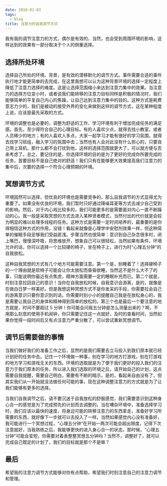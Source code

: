 ```yaml
---
date: 2018-01-03
tags:
  - blog
title: 注意力的自我调节方式
---
```


我有我的调节注意力的方式，偶尔是有效的，当然，也会受到周围环境的影响，这样达到的效果有一部分取决于个人的侧重选择。

<!--more-->

## 选择所处环境

选择自己所处的环境、背景，是有效的潜移默化的调节方式。事件需要合适的事件执行地才能更简单的去完成，在这里我想可以认为这种背景环境的选择一定程度上降低了注意力选择的难度。这是让选择范围缩小来达到注意力集中的效果。当注意力的选择方位变小时，或者说我们能转移的注意力目标同样是积极的情况时，我们能够简单的平复自己内心的焦躁，让自己达到注意力集中的目的。这种方式是耗费意志力少的，我们是被动的接受外界的变化来做到这样的调节方式，这在某种程度上说，应该是最先采取的方式。

环境的调整也是必要的，调整为舒适的工作、学习环境有利于增加完成任务的满足感。首先，至少得符合自己的心理目标。有的人喜欢少点，就得去找小教室，或者人员稀少的地方；有的人喜欢人多点，大家一起学习才能有很好的学习氛围，就得去找学习班组，融入学习的氛围中去；当然也有人会对此没有什么担心的，只要自己带上耳机，那什么都不会打扰到他，这样的选择范围就更大了，可以就方便与否来考虑了。总之，要记住的是，你选择环境的目的是为了更好的完成你所要完成的任务，首要目标不是自己绝对的舒适！我们只有在能够更大效果提高我们注意力的集中后，次要的选择一个符合心理预期的环境。

## 冥想调节方式

环境固然可以选择，但优良的环境也是需要竞争的，那么自我调节的方式显得尤为重要了。如果没有优良的环境，我们暂时只好通过降噪耳麦等方式去减少自己受到的影响。然后，对于内心戏比较多的，我们可能更多的是需要面对内心一直不断躁动的心。我一般是采取冥想的方式去进入某种贤者模式，当然付出的代价就是会较为明显的难以处理多线程的任务。这种方式是需要一定时间培养的，最重要的是你得相信这种方式的作用，没错！看起来就像是心理学中安慰剂效果一样，但这种简单的催眠手段足够我们受益匪浅。步骤当然也很简单：意识到自己杂念很多时，闭上嘴巴，慢慢深呼吸，将思维放开，想象自己可以很轻松，当然如果有条件，环境允许的话，你可以选择一个比较硬的椅子，坐在椅子上，进行为时“心理五分钟”的自我放松。

这种自我冥想的方式有几个地方可能需要注意。第一个是，别睡着了！选择硬椅子的一个理由就是软椅子可能会让你太放松而昏昏欲睡，当然这不是什么大不了的事，只能说明你最近有点焦虑，精神方面需要一定的睡眠补充而已。第二个就是，时刻注意拉回自己的意识！当你在自我放松时候，自我意识会游离，是的，就像是在做白日梦一样美好。但是我想这种冥想方式不是你发呆的手段，你需要拉会自己的游离意识只要你意识到的话，你需要时刻小小的提醒自己我是在放松身心的，我是需要让我自己的身体和精神得到简单的放松的。第三个也是最后一个要注意的地方就是，时间不要超过 5 分钟！你可能会问我五分钟是怎么测量出来的？啊，不用那么刻意的使用手机闹钟，你只需要记住这一点就好，及时的查看时间，当然如果你觉得一段时间后又有点注意力严重分散了，可以尝试重新冥想调节。

## 调节后需要做的事情

当我们做好我们的准备工作之后，显然的是我们需要去立马投入到我们原本就已经计划好的任务中去。记住一个环境做一种事，别在学习的地方打游戏，别在打游戏的地方学习和游戏无关的东西。环境的选取就是为了便于我们更好的投入我们的注意力于我们原本的任务，所以进入我们选取的环境之后，请开始自己的计划，这点需要自我提醒，需要自己明白，需要有不断的暗示，是的，看起来自由没有了，但其实我们从一开始就没法做任何可能的事，现在这种调整注意力的方式就是为了让我们能够有更多的选择。

当我们自我调节之后，请不要沉迷于自我放松的舒服感觉，我们需要意识到这种身心合一的感觉是为了完成预先的计划而去调整的。当在嘈杂环境中，准备选择学习时，我们应该以最快的速度，将身边可能的转移注意力的东西拿走，准备好学习所需要的东西，就好像下一步就可以去投入了一样。当然如果感觉内心没有准备好，我可能进行一个冥想过程，“心理五分钟”在开始一两次可能会超出限度，记得下次注意就好，当我熟练之后，我能够更快的进入身心合一的状态，那时候，“心理五分钟”可能会变短，你需要对着表整整冥想五分钟吗？当然不，调整好了，就可以完成自己既定的计划了，我们的目标就是那个不是嘛？

## 最后

希望我的注意力调节方式能够对你有点帮助，希望我们时刻注意自己的注意力调节和管理。
